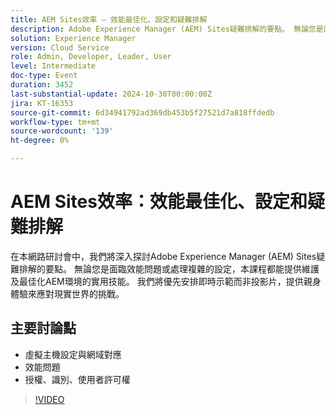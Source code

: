 ```yaml
---
title: AEM Sites效率 — 效能最佳化、設定和疑難排解
description: Adobe Experience Manager (AEM) Sites疑難排解的要點。 無論您是面臨效能問題或處理複雜的設定，本課程都能提供維護及最佳化AEM環境的實用技能。 我們將優先安排即時示範而非投影片，提供親身體驗來應對現實世界的挑戰​。主要討論點： — 虛擬主機設定與網域對應 — 效能問題 — 授權、識別、使用者許可權
solution: Experience Manager
version: Cloud Service
role: Admin, Developer, Leader, User
level: Intermediate
doc-type: Event
duration: 3452
last-substantial-update: 2024-10-30T00:00:00Z
jira: KT-16353
source-git-commit: 6d34941792ad369db453b5f27521d7a818ffdedb
workflow-type: tm+mt
source-wordcount: '139'
ht-degree: 0%

---
```



# AEM Sites效率：效能最佳化、設定和疑難排解

在本網路研討會中，我們將深入探討Adobe Experience Manager (AEM) Sites疑難排解的要點。 無論您是面臨效能問題或處理複雜的設定，本課程都能提供維護及最佳化AEM環境的實用技能。 我們將優先安排即時示範而非投影片，提供親身體驗來應對現實世界的挑戰&#x200B;。


## 主要討論點

* 虛擬主機設定與網域對應
* 效能問題
* 授權、識別、使用者許可權

>[!VIDEO](https://video.tv.adobe.com/v/3435114/?learn=on)
